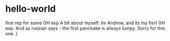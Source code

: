 # hello-world
first rep for some GH exp
A bit about myself: Im Andrew, and its my fisrt GH exp. And as russian says - the first panckake is always lumpy. Sorry for this one .)
